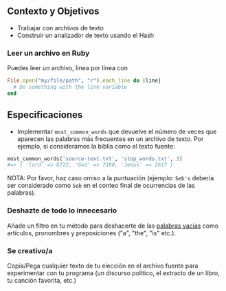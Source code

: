 ## Contexto y Objetivos

- Trabajar con archivos de texto
- Construir un analizador de texto usando el Hash

### Leer un archivo en Ruby

Puedes leer un archivo, línea por línea con

```ruby
File.open("my/file/path", "r").each_line do |line|
  # Do something with the line variable
end
```

## Especificaciones

- Implementar `most_common_words` que devuelve el número de veces que aparecen las palabras más frecuentes en un archivo de texto. Por ejemplo, si consideramos la biblia como el texto fuente:

```ruby
most_common_words('source-text.txt', 'stop_words.txt', 3)
#=> { 'lord' => 8722, 'God' => 7380, 'Jesus' => 2617 }
```

NOTA: Por favor, haz caso omiso a la puntuación (ejemplo: `Seb's` debería ser considerado como `Seb` en el conteo final de ocurrencias de las palabras).

### Deshazte de todo lo innecesario

Añade un filtro en tu método para deshacerte de las [palabras vacías](http://en.wikipedia.org/wiki/Stop_words) como artículos, pronombres y preposiciones ("a", "the", "is" etc.).

### Se creativo/a

Copia/Pega cualquier texto de tu elección en el archivo fuente para experimentar con tu programa (un discurso político, el extracto de un libro, tu canción favorita, etc.)
